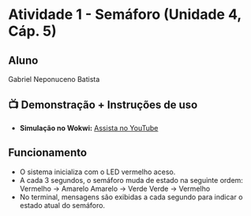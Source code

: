 # Atividade 1 - Semáforo (Unidade 4, Cáp. 5)

## Aluno
Gabriel Neponuceno Batista

## 📺 Demonstração + Instruções de uso

- **Simulação no Wokwi:** [Assista no YouTube](https://www.youtube.com/watch?v=iKw9nY5KV_8&ab_channel=GABRIELNEPONUCENOBATISTA)

## Funcionamento
- O sistema inicializa com o LED vermelho aceso.
- A cada 3 segundos, o semáforo muda de estado na seguinte ordem:
  Vermelho -> Amarelo
  Amarelo -> Verde
  Verde -> Vermelho
- No terminal, mensagens são exibidas a cada segundo para indicar o estado atual do semáforo.

